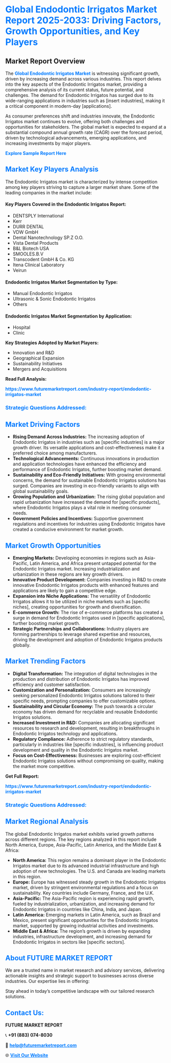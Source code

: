 <h1 style="color: #007BFF;">Global Endodontic Irrigatos Market Report 2025-2033: Driving Factors, Growth Opportunities, and Key Players</h1>

<section id="overview">
<h2>Market Report Overview</h2>
<p>The <a href="https://www.futuremarketreport.com/industry-report/endodontic-irrigatos-market" style="color: #007BFF; text-decoration: none;"><strong>Global Endodontic Irrigatos Market</strong></a> is witnessing significant growth, driven by increasing demand across various industries. This report delves into the key aspects of the Endodontic Irrigatos market, providing a comprehensive analysis of its current status, future potential, and challenges. The demand for Endodontic Irrigatos has surged due to its wide-ranging applications in industries such as [insert industries], making it a critical component in modern-day [applications].</p>
<p>As consumer preferences shift and industries innovate, the Endodontic Irrigatos market continues to evolve, offering both challenges and opportunities for stakeholders. The global market is expected to expand at a substantial compound annual growth rate (CAGR) over the forecast period, driven by technological advancements, emerging applications, and increasing investments by major players.</p>
</section>

<section id="overview">
<p><a href="https://www.futuremarketreport.com/request-sample/reportId=90719" style="color: #007BFF; text-decoration: none;"><strong>Explore Sample Report Here</strong></a></p>
</section>

<section id="key-players">
<h2 style="color: #007BFF;">Market Key Players Analysis</h2>
<p>The Endodontic Irrigatos market is characterized by intense competition among key players striving to capture a larger market share. Some of the leading companies in the market include:</p>
<h4>Key Players Covered in the Endodontic Irrigatos Report:</h4>
<ul><li>DENTSPLY International</li><li>Kerr</li><li>DURR DENTAL</li><li>VDW GmbH</li><li>Dental Nanotechnology SP.Z O.O.</li><li>Vista Dental Products</li><li>B&amp;L Biotech USA</li><li>SMOOLES.B.V</li><li>Transcodent GmbH &amp; Co. KG</li><li>Itena Clinical Laboratory</li><li>Veirun</li></ul>
<h4>Endodontic Irrigatos Market Segmentation by Type:</h4>
<ul><li>Manual Endodontic Irrigatos</li><li>Ultrasonic &amp; Sonic Endodontic Irrigatos</li><li>Others</li></ul>

<h4>Endodontic Irrigatos Market Segmentation by Application:</h4>
<ul><li>Hospital</li><li>Clinic</li></ul>
<p><strong>Key Strategies Adopted by Market Players:</strong></p>
<ul>
<li>Innovation and R&D</li>
<li>Geographical Expansion</li>
<li>Sustainability Initiatives</li>
<li>Mergers and Acquisitions</li>
</ul>
</section>

<section>
<p><strong>Read Full Analysis: </strong></p><a href="https://www.futuremarketreport.com/industry-report/endodontic-irrigatos-market" style="color: #007BFF; text-decoration: none;"><strong>https://www.futuremarketreport.com/industry-report/endodontic-irrigatos-market</strong></a>
<h3 style="color: #007BFF;">Strategic Questions Addressed:</h3>
</section>

<section id="driving-factors">
<h2 style="color: #007BFF;">Market Driving Factors</h2>
<ul>
<li><strong>Rising Demand Across Industries:</strong> The increasing adoption of Endodontic Irrigatos in industries such as [specific industries] is a major growth driver. Its versatile applications and cost-effectiveness make it a preferred choice among manufacturers.</li>
<li><strong>Technological Advancements:</strong> Continuous innovations in production and application technologies have enhanced the efficiency and performance of Endodontic Irrigatos, further boosting market demand.</li>
<li><strong>Sustainability and Eco-Friendly Initiatives:</strong> With growing environmental concerns, the demand for sustainable Endodontic Irrigatos solutions has surged. Companies are investing in eco-friendly variants to align with global sustainability goals.</li>
<li><strong>Growing Population and Urbanization:</strong> The rising global population and rapid urbanization have increased the demand for [specific products], where Endodontic Irrigatos plays a vital role in meeting consumer needs.</li>
<li><strong>Government Policies and Incentives:</strong> Supportive government regulations and incentives for industries using Endodontic Irrigatos have created a conducive environment for market growth.</li>
</ul>
</section>

<section id="growth-opportunities">
<h2 style="color: #007BFF;">Market Growth Opportunities</h2>
<ul>
<li><strong>Emerging Markets:</strong> Developing economies in regions such as Asia-Pacific, Latin America, and Africa present untapped potential for the Endodontic Irrigatos market. Increasing industrialization and urbanization in these regions are key growth drivers.</li>
<li><strong>Innovative Product Development:</strong> Companies investing in R&D to create innovative Endodontic Irrigatos products with enhanced features and applications are likely to gain a competitive edge.</li>
<li><strong>Expansion into Niche Applications:</strong> The versatility of Endodontic Irrigatos allows it to be utilized in niche markets such as [specific niches], creating opportunities for growth and diversification.</li>
<li><strong>E-commerce Growth:</strong> The rise of e-commerce platforms has created a surge in demand for Endodontic Irrigatos used in [specific applications], further boosting market growth.</li>
<li><strong>Strategic Partnerships and Collaborations:</strong> Industry players are forming partnerships to leverage shared expertise and resources, driving the development and adoption of Endodontic Irrigatos products globally.</li>
</ul>
</section>

<section id="trending-factors">
<h2 style="color: #007BFF;">Market Trending Factors</h2>
<ul>
<li><strong>Digital Transformation:</strong> The integration of digital technologies in the production and distribution of Endodontic Irrigatos has improved efficiency and customer satisfaction.</li>
<li><strong>Customization and Personalization:</strong> Consumers are increasingly seeking personalized Endodontic Irrigatos solutions tailored to their specific needs, prompting companies to offer customizable options.</li>
<li><strong>Sustainability and Circular Economy:</strong> The push towards a circular economy has driven demand for recyclable and reusable Endodontic Irrigatos solutions.</li>
<li><strong>Increased Investment in R&D:</strong> Companies are allocating significant resources to research and development, resulting in breakthroughs in Endodontic Irrigatos technology and applications.</li>
<li><strong>Regulatory Compliance:</strong> Adherence to strict regulatory standards, particularly in industries like [specific industries], is influencing product development and quality in the Endodontic Irrigatos market.</li>
<li><strong>Focus on Cost-Effectiveness:</strong> Businesses are exploring cost-efficient Endodontic Irrigatos solutions without compromising on quality, making the market more competitive.</li>
</ul>
</section>

<section>
<p><strong>Get Full Report: </strong></p><a href="https://www.futuremarketreport.com/industry-report/endodontic-irrigatos-market" style="color: #007BFF; text-decoration: none;"><strong>https://www.futuremarketreport.com/industry-report/endodontic-irrigatos-market</strong></a>
<h3 style="color: #007BFF;">Strategic Questions Addressed:</h3>
</section>


<section id="regional-analysis">
<h2 style="color: #007BFF;">Market Regional Analysis</h2>
<p>The global Endodontic Irrigatos market exhibits varied growth patterns across different regions. The key regions analyzed in this report include North America, Europe, Asia-Pacific, Latin America, and the Middle East & Africa:</p>
<ul>
<li><strong>North America:</strong> This region remains a dominant player in the Endodontic Irrigatos market due to its advanced industrial infrastructure and high adoption of new technologies. The U.S. and Canada are leading markets in this region.</li>
<li><strong>Europe:</strong> Europe has witnessed steady growth in the Endodontic Irrigatos market, driven by stringent environmental regulations and a focus on sustainability. Key countries include Germany, France, and the U.K.</li>
<li><strong>Asia-Pacific:</strong> The Asia-Pacific region is experiencing rapid growth, fueled by industrialization, urbanization, and increasing demand for Endodontic Irrigatos in countries like China, India, and Japan.</li>
<li><strong>Latin America:</strong> Emerging markets in Latin America, such as Brazil and Mexico, present significant opportunities for the Endodontic Irrigatos market, supported by growing industrial activities and investments.</li>
<li><strong>Middle East & Africa:</strong> The region’s growth is driven by expanding industries, infrastructure development, and increasing demand for Endodontic Irrigatos in sectors like [specific sectors].</li>
</ul>
</section>

<footer>
<h2 style="color: #007BFF;">About FUTURE MARKET REPORT</h2>
<p>We are a trusted name in market research and advisory services, delivering actionable insights and strategic support to businesses across diverse industries. Our expertise lies in offering:</p>

<p>Stay ahead in today’s competitive landscape with our tailored research solutions.</p>

<h2 style="color: #007BFF;">Contact Us:</h2>
<p><strong>FUTURE MARKET REPORT</strong></p>
<p>📞 <strong>+91 (883) 074-8030</strong></p>
<p>📧 <strong><a href="mailto:help@futuremarketreport.com" style="color: #007BFF;">help@futuremarketreport.com</a></strong></p>
<p>🌐 <strong><a href="https://www.futuremarketreport.com/" style="color: #007BFF;">Visit Our Website</a></strong></p>
</footer>